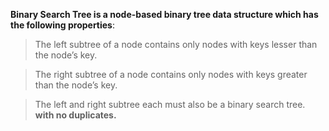 **Binary Search Tree is a node-based binary tree data structure which has the following properties**:

> The left subtree of a node contains only nodes with keys lesser than the node’s key.

> The right subtree of a node contains only nodes with keys greater than the node’s key.

> The left and right subtree each must also be a binary search tree. **with no duplicates.**